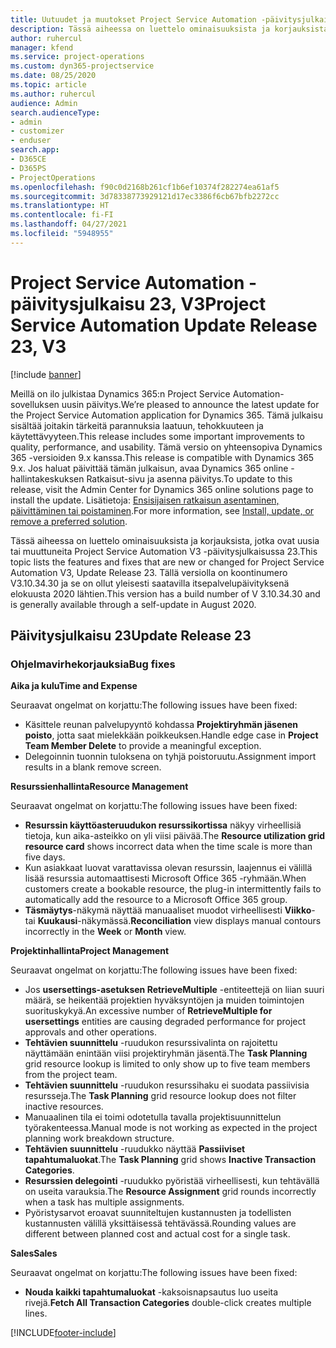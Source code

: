 ```yaml
---
title: Uutuudet ja muutokset Project Service Automation -päivitysjulkaisussa 23, V3
description: Tässä aiheessa on luettelo ominaisuuksista ja korjauksista, jotka ovat käytettävissä Project Service Automation -päivitysjulkaisussa 23, V3.
author: ruhercul
manager: kfend
ms.service: project-operations
ms.custom: dyn365-projectservice
ms.date: 08/25/2020
ms.topic: article
ms.author: ruhercul
audience: Admin
search.audienceType:
- admin
- customizer
- enduser
search.app:
- D365CE
- D365PS
- ProjectOperations
ms.openlocfilehash: f90c0d2168b261cf1b6ef10374f282274ea61af5
ms.sourcegitcommit: 3d78338773929121d17ec3386f6cb67bfb2272cc
ms.translationtype: HT
ms.contentlocale: fi-FI
ms.lasthandoff: 04/27/2021
ms.locfileid: "5948955"
---
```

# <a name="project-service-automation-update-release-23-v3"></a><span data-ttu-id="c5f80-103">Project Service Automation -päivitysjulkaisu 23, V3</span><span class="sxs-lookup"><span data-stu-id="c5f80-103">Project Service Automation Update Release 23, V3</span></span>

[!include [banner](../includes/psa-now-project-operations.md)]

<span data-ttu-id="c5f80-104">Meillä on ilo julkistaa Dynamics 365:n Project Service Automation-sovelluksen uusin päivitys.</span><span class="sxs-lookup"><span data-stu-id="c5f80-104">We’re pleased to announce the latest update for the Project Service Automation application for Dynamics 365.</span></span> <span data-ttu-id="c5f80-105">Tämä julkaisu sisältää joitakin tärkeitä parannuksia laatuun, tehokkuuteen ja käytettävyyteen.</span><span class="sxs-lookup"><span data-stu-id="c5f80-105">This release includes some important improvements to quality, performance, and usability.</span></span> <span data-ttu-id="c5f80-106">Tämä versio on yhteensopiva Dynamics 365 -versioiden 9.x kanssa.</span><span class="sxs-lookup"><span data-stu-id="c5f80-106">This release is compatible with Dynamics 365 9.x.</span></span> <span data-ttu-id="c5f80-107">Jos haluat päivittää tämän julkaisun, avaa Dynamics 365 online -hallintakeskuksen Ratkaisut-sivu ja asenna päivitys.</span><span class="sxs-lookup"><span data-stu-id="c5f80-107">To update to this release, visit the Admin Center for Dynamics 365 online solutions page to install the update.</span></span> <span data-ttu-id="c5f80-108">Lisätietoja: [Ensisijaisen ratkaisun asentaminen, päivittäminen tai poistaminen](/power-platform/admin/install-remove-preferred-solution).</span><span class="sxs-lookup"><span data-stu-id="c5f80-108">For more information, see [Install, update, or remove a preferred solution](/power-platform/admin/install-remove-preferred-solution).</span></span>

<span data-ttu-id="c5f80-109">Tässä aiheessa on luettelo ominaisuuksista ja korjauksista, jotka ovat uusia tai muuttuneita Project Service Automation V3 -päivitysjulkaisussa 23.</span><span class="sxs-lookup"><span data-stu-id="c5f80-109">This topic lists the features and fixes that are new or changed for Project Service Automation V3, Update Release 23.</span></span> <span data-ttu-id="c5f80-110">Tällä versiolla on koontinumero V3.10.34.30 ja se on ollut yleisesti saatavilla itsepalvelupäivityksenä elokuusta 2020 lähtien.</span><span class="sxs-lookup"><span data-stu-id="c5f80-110">This version has a build number of V 3.10.34.30 and is generally available through a self-update in August 2020.</span></span>

## <a name="update-release-23"></a><span data-ttu-id="c5f80-111">Päivitysjulkaisu 23</span><span class="sxs-lookup"><span data-stu-id="c5f80-111">Update Release 23</span></span>

### <a name="bug-fixes"></a><span data-ttu-id="c5f80-112">Ohjelmavirhekorjauksia</span><span class="sxs-lookup"><span data-stu-id="c5f80-112">Bug fixes</span></span>

<span data-ttu-id="c5f80-113">**Aika ja kulu**</span><span class="sxs-lookup"><span data-stu-id="c5f80-113">**Time and Expense**</span></span>

<span data-ttu-id="c5f80-114">Seuraavat ongelmat on korjattu:</span><span class="sxs-lookup"><span data-stu-id="c5f80-114">The following issues have been fixed:</span></span>
- <span data-ttu-id="c5f80-115">Käsittele reunan palvelupyyntö kohdassa **Projektiryhmän jäsenen poisto**, jotta saat mielekkään poikkeuksen.</span><span class="sxs-lookup"><span data-stu-id="c5f80-115">Handle edge case in **Project Team Member Delete** to provide a meaningful exception.</span></span>
- <span data-ttu-id="c5f80-116">Delegoinnin tuonnin tuloksena on tyhjä poistoruutu.</span><span class="sxs-lookup"><span data-stu-id="c5f80-116">Assignment import results in a blank remove screen.</span></span>

<span data-ttu-id="c5f80-117">**Resurssienhallinta**</span><span class="sxs-lookup"><span data-stu-id="c5f80-117">**Resource Management**</span></span>

<span data-ttu-id="c5f80-118">Seuraavat ongelmat on korjattu:</span><span class="sxs-lookup"><span data-stu-id="c5f80-118">The following issues have been fixed:</span></span>

- <span data-ttu-id="c5f80-119">**Resurssin käyttöasteruudukon resurssikortissa** näkyy virheellisiä tietoja, kun aika-asteikko on yli viisi päivää.</span><span class="sxs-lookup"><span data-stu-id="c5f80-119">The **Resource utilization grid resource card** shows incorrect data when the time scale is more than five days.</span></span>
- <span data-ttu-id="c5f80-120">Kun asiakkaat luovat varattavissa olevan resurssin, laajennus ei välillä lisää resurssia automaattisesti Microsoft Office 365 -ryhmään.</span><span class="sxs-lookup"><span data-stu-id="c5f80-120">When customers create a bookable resource, the plug-in intermittently fails to automatically add the resource to a Microsoft Office 365 group.</span></span>
- <span data-ttu-id="c5f80-121">**Täsmäytys**-näkymä näyttää manuaaliset muodot virheellisesti **Viikko**- tai **Kuukausi**-näkymässä.</span><span class="sxs-lookup"><span data-stu-id="c5f80-121">**Reconciliation** view displays manual contours incorrectly in the **Week** or **Month** view.</span></span>

<span data-ttu-id="c5f80-122">**Projektinhallinta**</span><span class="sxs-lookup"><span data-stu-id="c5f80-122">**Project Management**</span></span>

<span data-ttu-id="c5f80-123">Seuraavat ongelmat on korjattu:</span><span class="sxs-lookup"><span data-stu-id="c5f80-123">The following issues have been fixed:</span></span>

- <span data-ttu-id="c5f80-124">Jos **usersettings-asetuksen RetrieveMultiple** -entiteettejä on liian suuri määrä, se heikentää projektien hyväksyntöjen ja muiden toimintojen suorituskykyä.</span><span class="sxs-lookup"><span data-stu-id="c5f80-124">An excessive number of **RetrieveMultiple for usersettings** entities are causing degraded performance for project approvals and other operations.</span></span>
- <span data-ttu-id="c5f80-125">**Tehtävien suunnittelu** -ruudukon resurssivalinta on rajoitettu näyttämään enintään viisi projektiryhmän jäsentä.</span><span class="sxs-lookup"><span data-stu-id="c5f80-125">The **Task Planning** grid resource lookup is limited to only show up to five team members from the project team.</span></span> 
- <span data-ttu-id="c5f80-126">**Tehtävien suunnittelu** -ruudukon resurssihaku ei suodata passiivisia resursseja.</span><span class="sxs-lookup"><span data-stu-id="c5f80-126">The **Task Planning** grid resource lookup does not filter inactive resources.</span></span>
- <span data-ttu-id="c5f80-127">Manuaalinen tila ei toimi odotetulla tavalla projektisuunnittelun työrakenteessa.</span><span class="sxs-lookup"><span data-stu-id="c5f80-127">Manual mode is not working as expected in the project planning work breakdown structure.</span></span>
- <span data-ttu-id="c5f80-128">**Tehtävien suunnittelu** -ruudukko näyttää **Passiiviset tapahtumaluokat**.</span><span class="sxs-lookup"><span data-stu-id="c5f80-128">The **Task Planning** grid shows **Inactive Transaction Categories**.</span></span>
- <span data-ttu-id="c5f80-129">**Resurssien delegointi** -ruudukko pyöristää virheellisesti, kun tehtävällä on useita varauksia.</span><span class="sxs-lookup"><span data-stu-id="c5f80-129">The **Resource Assignment** grid rounds incorrectly when a task has multiple assignments.</span></span>
- <span data-ttu-id="c5f80-130">Pyöristysarvot eroavat suunniteltujen kustannusten ja todellisten kustannusten välillä yksittäisessä tehtävässä.</span><span class="sxs-lookup"><span data-stu-id="c5f80-130">Rounding values are different between planned cost and actual cost for a single task.</span></span>

<span data-ttu-id="c5f80-131">**Sales**</span><span class="sxs-lookup"><span data-stu-id="c5f80-131">**Sales**</span></span>

<span data-ttu-id="c5f80-132">Seuraavat ongelmat on korjattu:</span><span class="sxs-lookup"><span data-stu-id="c5f80-132">The following issues have been fixed:</span></span>

- <span data-ttu-id="c5f80-133">**Nouda kaikki tapahtumaluokat** -kaksoisnapsautus luo useita rivejä.</span><span class="sxs-lookup"><span data-stu-id="c5f80-133">**Fetch All Transaction Categories** double-click creates multiple lines.</span></span>


[!INCLUDE[footer-include](../includes/footer-banner.md)]